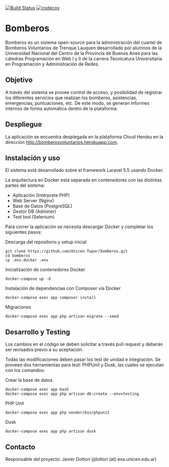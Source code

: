 [![Build Status](https://travis-ci.org/Unicen-Tupar/bomberos.svg?branch=master)](https://travis-ci.org/Unicen-Tupar/bomberos)
[![codecov](https://codecov.io/gh/Unicen-Tupar/bomberos/branch/master/graph/badge.svg)](https://codecov.io/gh/Unicen-Tupar/bomberos)

Bomberos
================

Bomberos es un sistema open-source para la administración del cuartel de Bomberos Voluntarios de Trenque Lauquen desarrollado por alumnos de la Universidad Nacional del Centro de la Provincia de Buenos Aires para las cátedras Programación en Web I y II de la carrera Tecnicatura Universitaria en Programación y Administración de Redes.

## Objetivo

A través del sistema se provee control de acceso, y posibilidad de registrar los diferentes servicios que realizan los bomberos, asistencias, emergencias, puntuaciones, etc. De este modo, se generan informes internos de forma automática dentro de la plataforma.

## Despliegue

La aplicación se encuentra desplegada en la plataforma Cloud Heroku en la dirección http://bomberosvoluntarios.herokuapp.com.

## Instalación y uso

El sistema está desarrollado sobre el framework Laravel 5.5 usando Docker.

La arquitectura en Docker está separada en contenedores con las distintas partes del sistema:

* Aplicación (Intérprete PHP)
* Web Server (Nginx)
* Base de Datos (PostgreSQL)
* Gestor DB (Adminer)
* Test tool (Selenium)

Para correr la aplicación se necesita descargar Docker y completar los siguientes pasos:

Descarga del repositorio y setup inicial

```
git clone https://github.com/Unicen-Tupar/bomberos.git
cd bomberos
cp .env.docker .env
```

Inicialización de contenedores Docker

```
docker-compose up -d
```

Instalación de dependencias con Composer vía Docker

```
docker-compose exec app composer install
```

Migraciones

```
docker-compose exec app php artisan migrate --seed
```

## Desarrollo y Testing

Los cambios en el código se deben solicitar a través pull request y deberán ser revisados previo a su aceptación.

Todas las modificaciones deben pasar los test de unidad e integración. Se proveen dos herramientas para test: PHPUnit y Dusk, las cuales se ejecutan con los comandos:

Crear la base de datos
```
docker-compose exec app bash
docker-compose exec app php artisan db:create --env=testing
```

PHP Unit

```
docker-compose exec app php vendor/bin/phpunit
```

Dusk
```
docker-compose exec app php artisan dusk
```

## Contacto

Responsable del proyecto: Javier Dottori (jdottori (at) exa.unicen.edu.ar)
